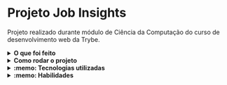 # Projeto Job Insights

Projeto realizado durante módulo de Ciência da Computação do curso de desenvolvimento web da Trybe.

<details>
  <summary><strong>O que foi feito</strong></summary></br>

Neste projeto implementei análises a partir de um conjunto de dados sobre empregos. As implementações foram incorporadas a um aplicativo Web desenvolvido com `Flask` (um framework web muito popular na comunidade `Python`). Foram feito testes utilizando `pytest` para a implementação de uma análise de dados.

Os dados foram extraídos do site `Glassdoor` e obtidos através do `Kaggle`, uma plataforma que disponibliza conjuntos de dados para cientistas de dados.

- `Python`
- `Pytest`
- `flask`

</details>
<details>
  <summary><strong>Como rodar o projeto</strong></summary></br>

**Localmente:**

- `python3 -m venv .venv`
- `source .venv/bin/activate`
- `python3 -m pip install -r dev-requirements.txt`
- `flask run`
- `http://localhost:5000`

</details>

<details>
  <summary><strong>:memo: Tecnologias utilizadas</strong></summary><br />
  
- `Python`
- `Pytest`
- `flask`

</details>
<details>
  <summary><strong>:memo: Habilidades</strong></summary><br />

- Utilizar o terminal interativo do Python.
- Utilizar estruturas condicionais e de repetição.
- Utilizar funções built-in do Python.
- Utilizar tratamento de exceções.
- Realizar a manipulação de arquivos.
- Escrever funções.
- Escrever testes com Pytest.
- Escrever seus próprios módulos e importá-los em outros códigos.

</details>
